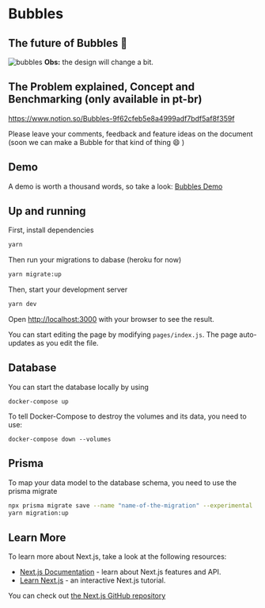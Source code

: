 # Bubbles
## The future of Bubbles 🚀
![bubbles](https://user-images.githubusercontent.com/11022437/98303172-726c6e00-1f9c-11eb-87df-975b23f7526b.gif)
**Obs:** the design will change a bit.

## The Problem explained, Concept and Benchmarking (only available in pt-br)
https://www.notion.so/Bubbles-9f62cfeb5e8a4999adf7bdf5af8f359f

Please leave your comments, feedback and feature ideas on the document (soon we can make a Bubble for that kind of thing 😄 )

## Demo
A demo is worth a thousand words, so take a look:
[Bubbles Demo](https://bubbles-pied.vercel.app/)

## Up and running

First, install dependencies

```bash
yarn
```
Then run your migrations to dabase (heroku for now)

```bash
yarn migrate:up
```
Then, start your development server

```bash
yarn dev
```

Open [http://localhost:3000](http://localhost:3000) with your browser to see the result.

You can start editing the page by modifying `pages/index.js`. The page auto-updates as you edit the file.

## Database
You can start the database locally by using
```
docker-compose up
```
To tell Docker-Compose to destroy the volumes and its data, you need to use:
```
docker-compose down --volumes
```

## Prisma
To map your data model to the database schema, you need to use the prisma migrate
```bash
npx prisma migrate save --name "name-of-the-migration" --experimental
yarn migration:up
```

## Learn More

To learn more about Next.js, take a look at the following resources:

- [Next.js Documentation](https://nextjs.org/docs) - learn about Next.js features and API.
- [Learn Next.js](https://nextjs.org/learn) - an interactive Next.js tutorial.

You can check out [the Next.js GitHub repository](https://github.com/vercel/next.js/)
